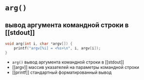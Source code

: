 # `arg()`
## вывод аргумента командной строки в [[stdout]]

```Cpp
void arg(int i, char *argv[]) {
    printf("argv[%i] = <%s>\n", i, argv[i]);
}
```
- `arg()` вывод аргумента командной строки в [[stdout]]
- [[argv]] массив указателей на параметры командной строки
- [[printf]] стандартный форматированный вывод
